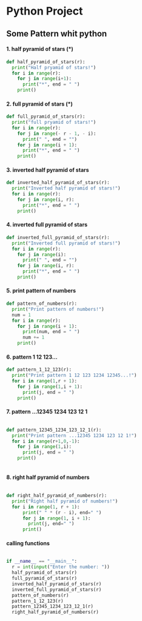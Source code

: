 # Python Project
## Some Pattern whit python

#### 1. half pyramid of stars (*)
```Python
def half_pyramid_of_stars(r):
  print("Half pryamid of stars!")
  for i in range(r):
    for j in range(i+1):
      print("*", end = " ")
    print()
```
#### 2. full pyramid of stars (*)
```python
def full_pyramid_of_stars(r):
  print("full pryamid of stars!")
  for i in range(r):
    for j in range(- r - 1, - i):
      print(" ", end = "")
    for j in range(i + 1):
      print("*", end = " ")
    print()
```

#### 3. inverted half pyramid of stars
```python
def inverted_half_pyramid_of_stars(r):
  print("Inverted half pyramid of stars!")
  for i in range(r):
    for j in range(i, r):
      print("*", end = " ")
    print()
```

#### 4. inverted full pyramid of stars
```python
def inverted_full_pyramid_of_stars(r):
  print("Inverted full pyramid of stars!")
  for i in range(r):
    for j in range(i):
      print(" ", end = "")
    for j in range(i, r):
      print("*", end = " ")
    print()
```

#### 5. print pattern of numbers
```python
def pattern_of_numbers(r):
  print("Print pattern of numbers!")
  num = 1
  for i in range(r):
    for j in range(i + 1):
      print(num, end = " ")
      num += 1
    print()
```

#### 6. pattern 1 12 123...
```python
def pattern_1_12_123(r):
  print("Print pattern 1 12 123 1234 12345...!")
  for i in range(1,r + 1):
    for j in range(1,i + 1):
      print(j, end = " ")
    print()
```

#### 7. pattern ...12345 1234 123 12 1
```python

def pattern_12345_1234_123_12_1(r):
  print("Print pattern ...12345 1234 123 12 1!")
  for i in range(r+1,0,-1):
    for j in range(1,i):
      print(j, end = " ")
    print()
    
```
#### 8. right half pyramid of numbers
```python

def right_half_pyramid_of_numbers(r):
  print("Right half pyramid of numbers!")
  for i in range(1, r + 1):
      print(" " * (r - i), end=" ")
      for j in range(1, i + 1):
        print(j, end=" ")
      print()

```
#### calling functions
```python

if __name__ == "__main__":
  r = int(input("Enter the number: "))
  half_pyramid_of_stars(r) 
  full_pyramid_of_stars(r)
  inverted_half_pyramid_of_stars(r)
  inverted_full_pyramid_of_stars(r)
  pattern_of_numbers(r)
  pattern_1_12_123(r)
  pattern_12345_1234_123_12_1(r)
  right_half_pyramid_of_numbers(r)
```
